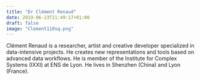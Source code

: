 ```yaml
---
title: "Dr Clément Renaud"
date: 2019-06-23T21:49:17+01:00
draft: false
image: "Clement110sq.png"
---
```

Clément Renaud is a researcher, artist and creative developer specialized in data-intensive projects. He creates new representations and tools based on advanced data workflows. He is member of the Institute for Complex Systems (IXXI) at ENS de Lyon. He lives in Shenzhen (China) and Lyon (France).
